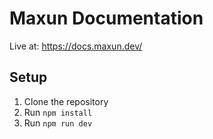 # Maxun Documentation

Live at: https://docs.maxun.dev/

## Setup

1. Clone the repository
2. Run `npm install`
3. Run `npm run dev`
